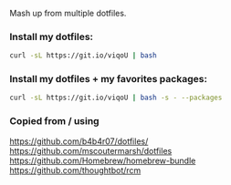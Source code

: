 Mash up from multiple dotfiles.   


### Install my dotfiles:
```bash
curl -sL https://git.io/viqoU | bash
```

### Install my dotfiles + my favorites packages:
```bash
curl -sL https://git.io/viqoU | bash -s - --packages
```

### Copied from / using
https://github.com/b4b4r07/dotfiles/  
https://github.com/mscoutermarsh/dotfiles  
https://github.com/Homebrew/homebrew-bundle
https://github.com/thoughtbot/rcm


